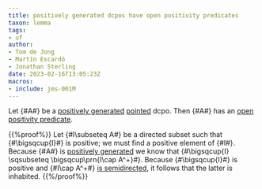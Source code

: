 ```yaml
---
title: positively generated dcpos have open positivity predicates
taxon: lemma
tags: 
- uf
author:
- Tom de Jong
- Martín Escardó
- Jonathan Sterling
date: 2023-02-16T13:05:23Z
macros: 
- include: jms-001M
---
```


Let {#A#} be a [positively generated](jms-0023) [pointed](jms-001S) dcpo. Then {#A#} has an [open positivity predicate](jms-0022).

{{%proof%}}
Let {#I\subseteq A#} be a directed subset such that {#\bigsqcup{I}#} is positive; we must find a positive element of {#I#}. Because {#A#} is [positively generated](jms-0023) we know that {#\bigsqcup{I} \sqsubseteq \bigsqcup\prn{I\cap A^+}#}. Because {#\bigsqcup{I}#} is positive and {#I\cap A^+#} [is semidirected](jms-0028), it follows that the latter is inhabited. 
{{%/proof%}}
